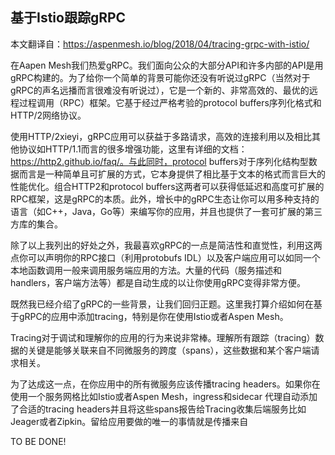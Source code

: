 基于Istio跟踪gRPC
--------------------------------------------

本文翻译自：https://aspenmesh.io/blog/2018/04/tracing-grpc-with-istio/

在Aapen Mesh我们热爱gRPC。我们面向公众的大部分API和许多内部的API是用gRPC构建的。为了给你一个简单的背景可能你还没有听说过gRPC（当然对于gRPC的声名远播而言很难没有听说过），它是一个新的、非常高效的、最优的远程过程调用（RPC）框架。它基于经过严格考验的protocol buffers序列化格式和HTTP/2网络协议。

使用HTTP/2xieyi，gRPC应用可以获益于多路请求，高效的连接利用以及相比其他协议如HTTP/1.1而言的很多增强功能，这里有详细的文档：https://http2.github.io/faq/。与此同时，protocol buffers对于序列化结构型数据而言是一种简单且可扩展的方式，它本身提供了相比基于文本的格式而言巨大的性能优化。组合HTTP2和protocol buffers这两者可以获得低延迟和高度可扩展的RPC框架，这是gRPC的本质。此外，增长中的gRPC生态让你可以用多种支持的语言（如C++，Java，Go等）来编写你的应用，并且也提供了一套可扩展的第三方库的集合。

除了以上我列出的好处之外，我最喜欢gRPC的一点是简洁性和直觉性，利用这两点你可以声明你的RPC接口（利用protobufs IDL）以及客户端应用可以如同一个本地函数调用一般来调用服务端应用的方法。大量的代码（服务描述和handlers，客户端方法等）都是自动生成的以让你使用gRPC变得非常方便。

既然我已经介绍了gRPC的一些背景，让我们回归正题。这里我打算介绍如何在基于gRPC的应用中添加tracing，特别是你在使用Istio或者Aspen Mesh。

Tracing对于调试和理解你的应用的行为来说非常棒。理解所有跟踪（tracing）数据的关键是能够关联来自不同微服务的跨度（spans），这些数据和某个客户端请求相关。

为了达成这一点，在你应用中的所有微服务应该传播tracing headers。如果你在使用一个服务网格比如Istio或者Aspen Mesh，ingress和sidecar 代理自动添加了合适的tracing headers并且将这些spans报告给Tracing收集后端服务比如Jeager或者Zipkin。留给应用要做的唯一的事情就是传播来自

TO BE DONE!

